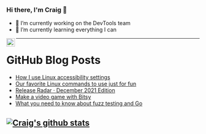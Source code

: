 ### Hi there, I'm Craig 👋

<!--
**CraigTeelFugro/CraigTeelFugro** is a ✨ _special_ ✨ repository because its `README.md` (this file) appears on your GitHub profile.

Here are some ideas to get you started:
-->

- 🔭 I’m currently working on the DevTools team
- 🌱 I’m currently learning everything I can

[<img align="left" alt="Craig Teel | LinkedIn" width="22px" src="https://cdn.jsdelivr.net/npm/simple-icons@v3/icons/linkedin.svg" />][linkedin]

---

# GitHub Blog Posts

<!-- BLOG-POST-LIST:START -->
- [How I use Linux accessibility settings](https://opensource.com/article/22/1/linux-accessibility-settings)
- [Our favorite Linux commands to use just for fun](https://opensource.com/article/22/1/fun-linux-commands)
- [Release Radar · December 2021 Edition](https://github.blog/2022-01-21-release-radar-dec-2021/)
- [Make a video game with Bitsy](https://opensource.com/article/22/1/bitsy-game-design)
- [What you need to know about fuzz testing and Go](https://opensource.com/article/22/1/native-go-fuzz-testing)
<!-- BLOG-POST-LIST:END -->

## [![Craig's github stats](https://github-readme-stats.vercel.app/api?username=craigteelfugro)](https://github.com/anuraghazra/github-readme-stats)


[linkedin]: https://linkedin.com/in/craig-teel-b8786771
